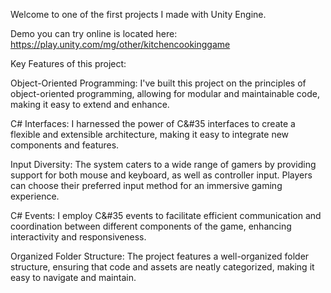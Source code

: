 Welcome to one of the first projects I made with Unity Engine.

Demo you can try online is located here: https://play.unity.com/mg/other/kitchencookinggame

Key Features of this project: 

Object-Oriented Programming: I've built this project on the principles of object-oriented programming, allowing for modular and maintainable code, making it easy to extend and enhance.

C# Interfaces: I harnessed the power of C&#35 interfaces to create a flexible and extensible architecture, making it easy to integrate new components and features.

Input Diversity: The system caters to a wide range of gamers by providing support for both mouse and keyboard, as well as controller input. Players can choose their preferred input method for an immersive gaming experience.

C# Events: I employ C&#35 events to facilitate efficient communication and coordination between different components of the game, enhancing interactivity and responsiveness.

Organized Folder Structure: The project features a well-organized folder structure, ensuring that code and assets are neatly categorized, making it easy to navigate and maintain.

